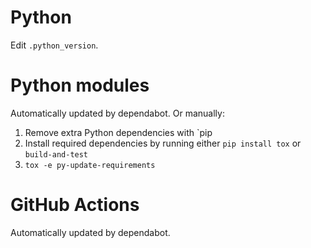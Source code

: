 # Python

Edit `.python_version`.

# Python modules

Automatically updated by dependabot. Or manually:

1. Remove extra Python dependencies with `pip
1. Install required dependencies by running either `pip install tox` or `build-and-test`
1. `tox -e py-update-requirements`


# GitHub Actions

Automatically updated by dependabot.
